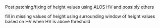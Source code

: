 Post patching/fixing of height values using ALOS HV and possibly others

fill in missing values of height using surrounding window of height values based on HV when HV is above threshold
